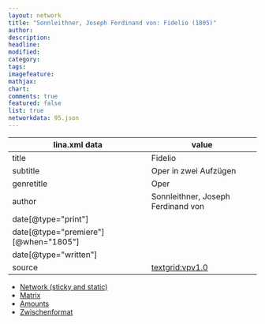 ```yaml
---
layout: network
title: "Sonnleithner, Joseph Ferdinand von: Fidelio (1805)"
author:
description:
headline:
modified:
category:
tags:
imagefeature: 
mathjax: 
chart: 
comments: true
featured: false
list: true
networkdata: 95.json
---
```

lina.xml data  | value
------------- | -------------
title|Fidelio
subtitle|Oper in zwei Aufzügen
genretitle|Oper
author|Sonnleithner, Joseph Ferdinand von
date[@type="print"]|
date[@type="premiere"][@when="1805"]|
date[@type="written"]|
source|[textgrid:vpv1.0](https://textgridlab.org/1.0/tgcrud-public/rest/textgrid:vpv1.0/data)



* [Network (sticky and static)](/network95)
* [Matrix](/matrix95)
* [Amounts](/amounts95)
* [Zwischenformat](/lina95 )
